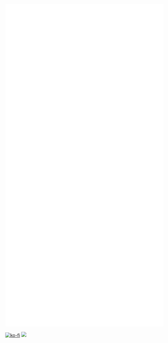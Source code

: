 <img src="https://raw.githubusercontent.com/Floffah/Floffah/master/github-metrics.svg">

[![ko-fi](https://ko-fi.com/img/githubbutton_sm.svg)](https://ko-fi.com/V7V1104TP)
<a href="https://www.buymeacoffee.com/floffah"><img height='36' src="https://img.buymeacoffee.com/button-api/?text=Buy me a cup of tea&emoji=🍵&slug=floffah&button_colour=5F7FFF&font_colour=ffffff&font_family=Cookie&outline_colour=000000&coffee_colour=FFDD00"></a>
